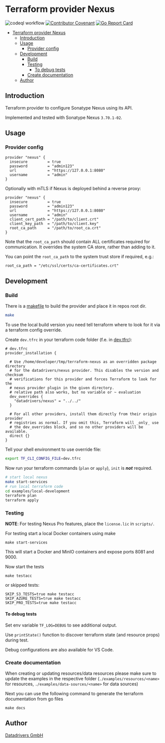 # Terraform provider Nexus

![codeql workflow](https://github.com/datadrivers/terraform-provider-nexus/actions/workflows/codeql-analysis.yml/badge.svg)
[![Contributor Covenant](https://img.shields.io/badge/Contributor%20Covenant-2.1-4baaaa.svg)](CODE_OF_CONDUCT.md)
[![Go Report Card](https://goreportcard.com/badge/github.com/datadrivers/terraform-provider-nexus)](https://goreportcard.com/report/github.com/datadrivers/terraform-provider-nexus)

- [Terraform provider Nexus](#terraform-provider-nexus)
  - [Introduction](#introduction)
  - [Usage](#usage)
    - [Provider config](#provider-config)
  - [Development](#development)
    - [Build](#build)
    - [Testing](#testing)
      - [To debug tests](#to-debug-tests)
    - [Create documentation](#create-documentation)
  - [Author](#author)

## Introduction

Terraform provider to configure Sonatype Nexus using its API.

Implemented and tested with Sonatype Nexus `3.70.1-02`.

## Usage

### Provider config

```hcl
provider "nexus" {
  insecure         = true
  password         = "admin123"
  url              = "https://127.0.0.1:8080"
  username         = "admin"
}
```

Optionally with mTLS if Nexus is deployed behind a reverse proxy:

```hcl
provider "nexus" {
  insecure         = true
  password         = "admin123"
  url              = "https://127.0.0.1:8080"
  username         = "admin"
  client_cert_path = "/path/to/client.crt"
  client_key_path  = "/path/to/client.key"
  root_ca_path     = "/path/to/root_ca.crt"
}
```

Note that the `root_ca_path` should contain ALL certificates required for 
communication. It overrides the system CA store, rather than adding to it.

You can point the `root_ca_path` to the system trust store if required, e.g.:

`root_ca_path = "/etc/ssl/certs/ca-certificates.crt"`

## Development

### Build

There is a [makefile](./GNUmakefile) to build the provider and place it in repos root dir.

```sh
make
```

To use the local build version you need tell terraform where to look for it via a terraform config override.

Create `dev.tfrc` in your terraform code folder (f.e. in [dev.tfrc](./examples/local-development/dev.tfrc)):

```hcl
# dev.tfrc
provider_installation {

  # Use /home/developer/tmp/terraform-nexus as an overridden package directory
  # for the datadrivers/nexus provider. This disables the version and checksum
  # verifications for this provider and forces Terraform to look for the
  # nexus provider plugin in the given directory.
  # relative path also works, but no variable or ~ evaluation
  dev_overrides {
    "datadrivers/nexus" = "../../"
  }

  # For all other providers, install them directly from their origin provider
  # registries as normal. If you omit this, Terraform will _only_ use
  # the dev_overrides block, and so no other providers will be available.
  direct {}
}
```

Tell your shell environment to use override file:

```bash
export TF_CLI_CONFIG_FILE=dev.tfrc
```

Now run your terraform commands (`plan` or `apply`), `init` is ***not*** required.

```bash
# start local nexus
make start-services
# run local terraform code
cd examples/local-development
terraform plan
terraform apply
```

### Testing

**NOTE**: For testing Nexus Pro features, place the `license.lic` in `scripts/`.

For testing start a local Docker containers using make

```shell
make start-services
```

This will start a Docker and MinIO containers and expose ports 8081 and 9000.

Now start the tests

```shell
make testacc
```

or skipped tests:

```shell
SKIP_S3_TESTS=true make testacc
SKIP_AZURE_TESTS=true make testacc
SKIP_PRO_TESTS=true make testacc
```

#### To debug tests

Set env variable `TF_LOG=DEBUG` to see additional output.

Use `printState()` function to discover terraform state (and resource props) during test.

Debug configurations are also available for VS Code.

### Create documentation

When creating or updating resources/data resources please make sure to update the examples in the respective folder (`./examples/resources/<name>` for resources, `./examples/data-sources/<name>` for data sources)

Next you can use the following command to generate the terraform documentation from go files

```shell
make docs
```

## Author

[Datadrivers GmbH](https://www.datadrivers.de)
